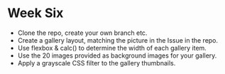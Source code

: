 # Week Six
- Clone the repo, create your own branch etc.
- Create a gallery layout, matching the picture in the Issue in the repo.
- Use flexbox & calc() to determine the width of each gallery item.
- Use the 20 images provided as background images for your gallery.
- Apply a grayscale CSS filter to the gallery thumbnails.

